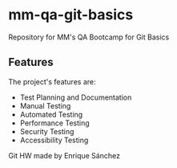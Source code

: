 # mm-qa-git-basics

Repository for MM's QA Bootcamp for Git Basics

## Features

The project's features are:

- Test Planning and Documentation
- Manual Testing
- Automated Testing
- Performance Testing
- Security Testing
- Accessibility Testing

Git HW made by Enrique Sánchez
